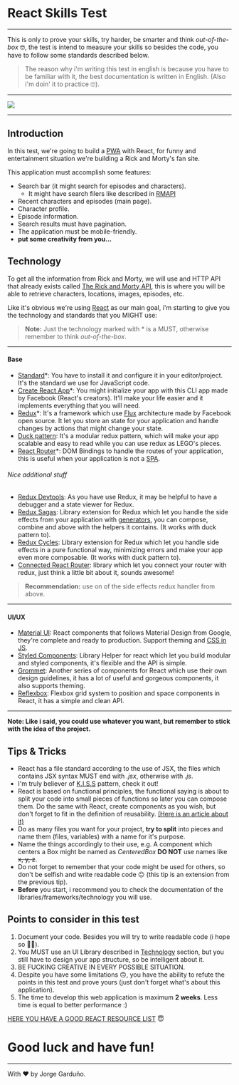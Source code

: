 # React Skills Test
----

This is only to prove your skills, try harder, be smarter and think _out-of-the-box_ 🤓, the test is intend to measure your skills so besides the code, you have to follow some standards described below.

> The reason why i'm writing this test in english is because you have to be familiar with it, the best documentation is written in English. (Also i'm doin' it to practice 🙄).

----

![](https://media.giphy.com/media/WVudyGEaizNeg/giphy.gif)

----

## Introduction

In this test, we're going to build a [PWA](https://developers.google.com/web/progressive-web-apps/) with React, for funny and entertainment situation we're building a Rick and Morty's fan site.

This application must accomplish some features:

- Search bar (it might search for episodes and characters).
  - It might have search filers like described in [RMAPI](https://rickandmortyapi.com/documentation/#filter-characters)
- Recent characters and episodes (main page).
- Character profile.
- Episode information.
- Search results must have pagination.
- The application must be mobile-friendly.
- **put some creativity from you...**


## Technology

To get all the information from Rick and Morty, we will use and HTTP API that already exists called [The Rick and Morty API](https://rickandmortyapi.com/), this is where you will be able to retrieve characters, locations, images, episodes, etc.

Like it's obvious we're using [React](https://reactjs.org/) as our main goal, i'm starting to give you the technology and standards that you MIGHT use:

> **Note:** Just the technology marked with * is a MUST, otherwise remember to think _out-of-the-box_.

----

#### Base
- [Standard](https://standardjs.com/)*: You have to install it and configure it in your editor/project. It's the standard we use for JavaScript code.
- [Create React App](https://facebook.github.io/create-react-app/)*: You might  initialize your app with this CLI app made by Facebook (React's creators). It'll make your life easier and it implements everything that you will need.
- [Redux](https://redux.js.org/)*: It's a framework which use [Flux](https://facebook.github.io/flux/) architecture made by Facebook open source. It let you store an state for your application and handle changes by actions that might change your state.
- [Duck pattern](https://github.com/erikras/ducks-modular-redux): It's a modular redux pattern, which will make your app scalable and easy to read while you can use redux as LEGO's pieces.
- [React Router](https://reacttraining.com/react-router/web/guides/quick-start)*: DOM Bindings to handle the routes of your application, this is useful when your application is not a [SPA](https://en.wikipedia.org/wiki/Single-page_application).

###### Nice additional stuff
- [Redux Devtools](https://github.com/zalmoxisus/redux-devtools-extension): As you have use Redux, it may be helpful to have a debugger and a state viewer for Redux.
- [Redux Sagas](https://github.com/redux-saga/redux-saga): Library extension for Redux which let you handle the side effects from your application with [generators](https://developer.mozilla.org/es/docs/Web/JavaScript/Referencia/Sentencias/function*), you can compose, combine and above with the helpers it contains. (It works with duck pattern to).
- [Redux Cycles](https://github.com/cyclejs-community/redux-cycles): Library extension for Redux which let you handle side effects in a pure functional way, minimizing errors and make your app even more composable. (It works with duck pattern to).
- [Connected React Router](https://github.com/supasate/connected-react-router): library which let you connect your router with redux, just think a little bit about it, sounds awesome!

> **Recommendation:** use on of the side effects redux handler from above.

----

#### UI/UX

- [Material UI](https://material-ui.com/):  React components that follows Material Design from Google, they're complete and ready to production. Support theming and [CSS in JS](https://cssinjs.org/?v=v10.0.0-alpha.12).
- [Styled Components](https://www.styled-components.com/): Library Helper for react which let you build modular and styled components, it's flexible and the API is simple.
- [Grommet](https://v2.grommet.io/): Another series of components for React which use their own design guidelines, it has a lot of useful and gorgeous components, it also supports theming.
- [Reflexbox](http://jxnblk.com/reflexbox/): Flexbox grid system to position and space components in React, it has a simple and clean API.

----

**Note: Like i said, you could use whatever you want, but remember to stick with the idea of the project.**


## Tips & Tricks

- React has a file standard according to the use of JSX, the files which contains JSX syntax MUST end with _.jsx_, otherwise with _.js_.
- I'm truly believer of [K.I.S.S](https://es.wikipedia.org/wiki/Principio_KISS) pattern, check it out!
- React is based on functional principles, the functional saying is about to split your code into small pieces of functions so later you can compose them. Do the same with React, create components as you wish, but don't forget to fit in the definition of reusability. [(Here is an article about it)](https://hackernoon.com/the-three-types-of-reusable-react-components-37a6bf7c2d69)
- Do as many files you want for your project, **try to split** into pieces and name them (files, variables) with a name for it's purpose.
- Name the things accordingly to their use, e.g. A component which centers a Box might be named as _CenteredBox_ **DO NOT** use names like ~~x, y, z~~.
- Do not forget to remember that your code might be used for others, so don't be selfish and write readable code 😐 (this tip is an extension from the previous tip).
- **Before** you start, i recommend you to check the documentation of the libraries/frameworks/technology you will use.

## Points to consider in this test

1. Document your code. Besides you will try to write readable code (i hope so 🙌🏻).
2. You MUST use an UI Library described in [Technology](#technology) section, but you still have to design your app structure, so be intelligent about it.
3. BE FUCKING CREATIVE IN EVERY POSSIBLE SITUATION.
4. Despite you have some limitations 🙃, you have the ability to refute the points in this test and prove yours (just don't forget what's about this application).
5. The time to develop this web application is maximum **2 weeks**. Less time is equal to better performance :)

[HERE YOU HAVE A GOOD REACT RESOURCE LIST](https://github.com/enaqx/awesome-react) 😇

# Good luck and have fun!

----

With ❤️ by Jorge Garduño.